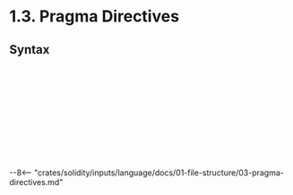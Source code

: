 <!-- This file is generated automatically by infrastructure scripts. Please don't edit by hand. -->

# 1.3. Pragma Directives

## Syntax

```{ .ebnf #PragmaDirective }

```

<pre ebnf-snippet="PragmaDirective" style="display: none;"><a href="#PragmaDirective"><span class="k">PragmaDirective</span></a><span class="o"> = </span><a href="../08-keywords#PragmaKeyword"><span class="k">PRAGMA_KEYWORD</span></a><br /><span class="o">                  </span><a href="#Pragma"><span class="k">Pragma</span></a><br /><span class="o">                  </span><a href="../09-punctuation#Semicolon"><span class="k">SEMICOLON</span></a><span class="o">;</span></pre>

```{ .ebnf #Pragma }

```

<pre ebnf-snippet="Pragma" style="display: none;"><a href="#Pragma"><span class="k">Pragma</span></a><span class="o"> = </span><a href="#ABICoderPragma"><span class="k">ABICoderPragma</span></a><br /><span class="o">       | </span><a href="#ExperimentalPragma"><span class="k">ExperimentalPragma</span></a><br /><span class="o">       | </span><a href="#VersionPragma"><span class="k">VersionPragma</span></a><span class="o">;</span></pre>

```{ .ebnf #ABICoderPragma }

```

<pre ebnf-snippet="ABICoderPragma" style="display: none;"><a href="#ABICoderPragma"><span class="k">ABICoderPragma</span></a><span class="o"> = </span><a href="#AbicoderKeyword"><span class="k">ABICODER_KEYWORD</span></a><br /><span class="o">                 </span><a href="../../05-expressions/06-identifiers#Identifier"><span class="k">IDENTIFIER</span></a><span class="o">;</span></pre>

```{ .ebnf #ExperimentalPragma }

```

<pre ebnf-snippet="ExperimentalPragma" style="display: none;"><a href="#ExperimentalPragma"><span class="k">ExperimentalPragma</span></a><span class="o"> = </span><a href="#ExperimentalKeyword"><span class="k">EXPERIMENTAL_KEYWORD</span></a><br /><span class="o">                     </span><a href="#ExperimentalFeature"><span class="k">ExperimentalFeature</span></a><span class="o">;</span></pre>

```{ .ebnf #ExperimentalFeature }

```

<pre ebnf-snippet="ExperimentalFeature" style="display: none;"><a href="#ExperimentalFeature"><span class="k">ExperimentalFeature</span></a><span class="o"> = </span><a href="../../05-expressions/06-identifiers#Identifier"><span class="k">IDENTIFIER</span></a><br /><span class="o">                    | </span><a href="../../05-expressions/05-strings#StringLiteral"><span class="k">StringLiteral</span></a><span class="o">;</span></pre>

```{ .ebnf #VersionPragma }

```

<pre ebnf-snippet="VersionPragma" style="display: none;"><a href="#VersionPragma"><span class="k">VersionPragma</span></a><span class="o"> = </span><a href="#SolidityKeyword"><span class="k">SOLIDITY_KEYWORD</span></a><br /><span class="o">                </span><a href="#VersionPragmaExpressions"><span class="k">VersionPragmaExpressions</span></a><span class="o">;</span></pre>

```{ .ebnf #VersionPragmaExpressions }

```

<pre ebnf-snippet="VersionPragmaExpressions" style="display: none;"><a href="#VersionPragmaExpressions"><span class="k">VersionPragmaExpressions</span></a><span class="o"> = </span><a href="#VersionPragmaExpression"><span class="k">VersionPragmaExpression</span></a><span class="o">+</span><span class="o">;</span></pre>

```{ .ebnf #VersionPragmaExpression }

```

<pre ebnf-snippet="VersionPragmaExpression" style="display: none;"><a href="#VersionPragmaExpression"><span class="k">VersionPragmaExpression</span></a><span class="o"> = </span><a href="#VersionPragmaOrExpression"><span class="k">VersionPragmaOrExpression</span></a><br /><span class="o">                        | </span><a href="#VersionPragmaRangeExpression"><span class="k">VersionPragmaRangeExpression</span></a><br /><span class="o">                        | </span><a href="#VersionPragmaPrefixExpression"><span class="k">VersionPragmaPrefixExpression</span></a><br /><span class="o">                        | </span><a href="#VersionPragmaSpecifier"><span class="k">VersionPragmaSpecifier</span></a><span class="o">;</span></pre>

```{ .ebnf #VersionPragmaSpecifier }

```

<pre ebnf-snippet="VersionPragmaSpecifier" style="display: none;"><a href="#VersionPragmaSpecifier"><span class="k">VersionPragmaSpecifier</span></a><span class="o"> = </span><a href="#VersionPragmaValue"><span class="k">VERSION_PRAGMA_VALUE</span></a><span class="o"> </span><span class="o">(</span><a href="../09-punctuation#Period"><span class="k">PERIOD</span></a><span class="o"> </span><a href="#VersionPragmaValue"><span class="k">VERSION_PRAGMA_VALUE</span></a><span class="o">)</span><span class="o">*</span><span class="o">;</span></pre>

```{ .ebnf #VersionPragmaValue }

```

<pre ebnf-snippet="VersionPragmaValue" style="display: none;"><a href="#VersionPragmaValue"><span class="k">VERSION_PRAGMA_VALUE</span></a><span class="o"> = </span><span class="o">(</span><span class="o">(</span><span class="s2">"0"</span><span class="o">…</span><span class="s2">"9"</span><span class="o">)</span><span class="o"> | </span><span class="s2">"x"</span><span class="o"> | </span><span class="s2">"X"</span><span class="o"> | </span><span class="s2">"*"</span><span class="o">)</span><span class="o">+</span><span class="o">;</span></pre>

```{ .ebnf #AbicoderKeyword }

```

<pre ebnf-snippet="AbicoderKeyword" style="display: none;"><span class="cm">(* Never reserved *)</span><br /><a href="#AbicoderKeyword"><span class="k">ABICODER_KEYWORD</span></a><span class="o"> = </span><span class="s2">"abicoder"</span><span class="o">;</span></pre>

```{ .ebnf #ExperimentalKeyword }

```

<pre ebnf-snippet="ExperimentalKeyword" style="display: none;"><span class="cm">(* Never reserved *)</span><br /><a href="#ExperimentalKeyword"><span class="k">EXPERIMENTAL_KEYWORD</span></a><span class="o"> = </span><span class="s2">"experimental"</span><span class="o">;</span></pre>

```{ .ebnf #SolidityKeyword }

```

<pre ebnf-snippet="SolidityKeyword" style="display: none;"><span class="cm">(* Never reserved *)</span><br /><a href="#SolidityKeyword"><span class="k">SOLIDITY_KEYWORD</span></a><span class="o"> = </span><span class="s2">"solidity"</span><span class="o">;</span></pre>

--8<-- "crates/solidity/inputs/language/docs/01-file-structure/03-pragma-directives.md"
